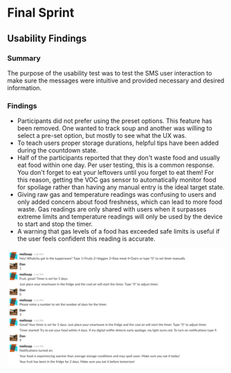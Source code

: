 # Final Sprint
## Usability Findings

### Summary

The purpose of the usability test was to test the SMS user interaction to make sure the messages were intuitive and provided necessary and desired information.

### Findings

 - Participants did not prefer using the preset options. This feature has been removed. One wanted to track soup and another was willing to select a pre-set option, but mostly to see what the UX was.
 - To teach users proper storage durations, helpful tips have been added during the countdown state.
 - Half of the participants reported that they don't waste food and usually eat food within one day. Per user testing, this is a common response. You don't forget to eat your leftovers until you forget to eat them! For this reason, getting the VOC gas sensor to automatically monitor food for spoilage rather than having any manual entry is the ideal target state.
 - Giving raw gas and temperature readings was confusing to users and only added concern about food freshness, which can lead to more food waste. Gas readings are only shared with users when it surpasses extreme limits and temperature readings will only be used by the device to start and stop the timer.
 - A warning that gas levels of a food has exceeded safe limits is useful if the user feels confident this reading is accurate.
 
 ![usability_test](usability_test.png)